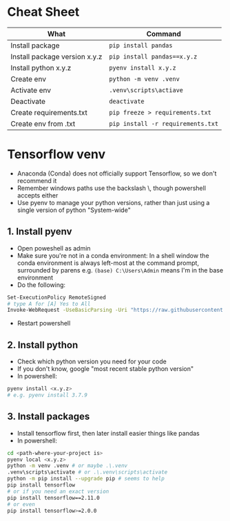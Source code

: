 # Cheat Sheet
|What                            |Command|
|----                            |----|
|Install package                 |`pip install pandas`|
|Install package version x.y.z   |`pip install pandas==x.y.z`|
|Install python x.y.z            |`pyenv install x.y.z`|
|Create env                      | `python -m venv .venv`|
|Activate env                    | `.venv\scripts\actiave`|
|Deactivate                      | `deactivate`|
|Create requirements.txt         | `pip freeze > requirements.txt`|
|Create env from .txt            | `pip install -r requirements.txt`|


# Tensorflow venv
- Anaconda (Conda) does not officially support Tensorflow, so we don't recommend it
- Remember windows paths use the backslash \\, though powershell accepts either
- Use pyenv to manage your python versions, rather than just using a single version of python "System-wide" 

## 1. Install pyenv
- Open poweshell as admin
- Make sure you're not in a conda environment: In a shell window the conda environment is always left-most at the command prompt, surrounded by parens e.g. `(base) C:\Users\Admin` means I'm in the base environment
- Do the following:
 ```bash
 Set-ExecutionPolicy RemoteSigned
 # type A for [A] Yes to All
 Invoke-WebRequest -UseBasicParsing -Uri "https://raw.githubusercontent.com/pyenv-win/pyenv-win/master/pyenv-win/install-pyenv-win.ps1" -OutFile "./install-pyenv-win.ps1"; &"./install-pyenv-win.ps1"
 ```
 - Restart powershell
   
## 2. Install python
 - Check which python version you need for your code
 - If you don't know, google "most recent stable python version"
 - In powershell:
 ```bash
 pyenv install <x.y.z>
 # e.g. pyenv install 3.7.9
 ```

## 3. Install packages
- Install tensorflow first, then later install easier things like pandas
- In powershell:
 ```bash
 cd <path-where-your-project is>
 pyenv local <x.y.z>
 python -m venv .venv # or maybe .\.venv
 .venv\scripts\activate # or .\.venv\scripts\activate
 python -m pip install --upgrade pip # seems to help
 pip install tensorflow
 # or if you need an exact version
 pip install tensorflow==2.11.0
 # or even
 pip install tensorflow>=2.0.0
 ```
